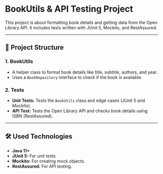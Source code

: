 # BookUtils & API Testing Project

This project is about formatting book details and getting data from the Open Library API. It includes tests written with JUnit 5, Mockito, and RestAssured.

---

## 📂 Project Structure

### 1. **BookUtils**
- A helper class to format book details like title, subtitle, authors, and year.
- Uses a `BookRepository` interface to check if the book is available.

### 2. **Tests**
- **Unit Tests:** Tests the `BookUtils` class and edge cases (JUnit 5 and Mockito).
- **API Test:** Tests the Open Library API and checks book details using ISBN (RestAssured).

---

## 🛠️ Used Technologies
- **Java 11+**
- **JUnit 5:** For unit tests.
- **Mockito:** For creating mock objects.
- **RestAssured:** For API testing.
